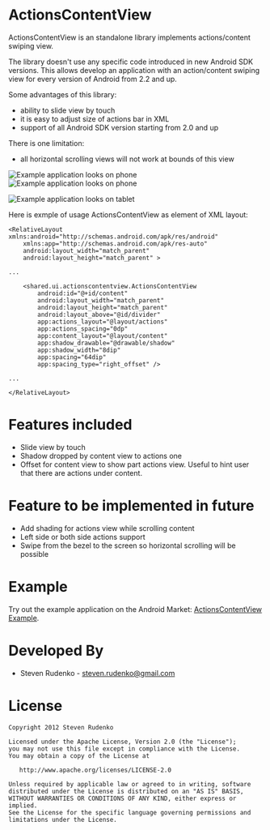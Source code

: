ActionsContentView
===================

ActionsContentView is an standalone library implements actions/content swiping view.

The library doesn't use any specific code introduced in new Android SDK versions. This allows develop an application with an action/content swiping view for every version of Android from 2.2 and up.

Some advantages of this library:

* ability to slide view by touch
* it is easy to adjust size of actions bar in XML
* support of all Android SDK version starting from 2.0 and up

There is one limitation:

* all horizontal scrolling views will not work at bounds of this view


![Example application looks on phone][1]![Example application looks on phone][2]

![Example application looks on tablet][3]

Here is exmple of usage ActionsContentView as element of XML layout:

    <RelativeLayout xmlns:android="http://schemas.android.com/apk/res/android"
        xmlns:app="http://schemas.android.com/apk/res-auto"
        android:layout_width="match_parent"
        android:layout_height="match_parent" >
    
    ...
    
        <shared.ui.actionscontentview.ActionsContentView
            android:id="@+id/content"
            android:layout_width="match_parent"
            android:layout_height="match_parent"
            android:layout_above="@id/divider"
            app:actions_layout="@layout/actions"
            app:actions_spacing="0dp"
            app:content_layout="@layout/content"
            app:shadow_drawable="@drawable/shadow"
            app:shadow_width="8dip"
            app:spacing="64dip"
            app:spacing_type="right_offset" />
    
    ...
    
    </RelativeLayout>

Features included
============
* Slide view by touch
* Shadow dropped by content view to actions one
* Offset for content view to show part actions view. Useful to hint user that there are actions under content.

Feature to be implemented in future
============
* Add shading for actions view while scrolling content
* Left side or both side actions support
* Swipe from the bezel to the screen so horizontal scrolling will be possible

Example
============
Try out the example application on the Android Market: [ActionsContentView Example][4].

Developed By
============

* Steven Rudenko - <steven.rudenko@gmail.com>



License
=======

    Copyright 2012 Steven Rudenko

    Licensed under the Apache License, Version 2.0 (the "License");
    you may not use this file except in compliance with the License.
    You may obtain a copy of the License at

       http://www.apache.org/licenses/LICENSE-2.0

    Unless required by applicable law or agreed to in writing, software
    distributed under the License is distributed on an "AS IS" BASIS,
    WITHOUT WARRANTIES OR CONDITIONS OF ANY KIND, either express or implied.
    See the License for the specific language governing permissions and
    limitations under the License.




 [1]: http://lh5.ggpht.com/zLNsUDWGb37WMrsCOkg5H_WOBSnovsUgGPWtBCEo8pq8u-cR6oTmAs6VzypIw0VWxQ
 [2]: http://lh3.ggpht.com/fvYvbO8cLrzyozWlKrGM8koYI6xrm-WLX3-D5nUjCyNKVFuM5C1LR4Bps-BnVStNul0
 [3]: http://lh4.ggpht.com/gjSc5WXfxL2hZqq6Rno0Byx3nHEf7-n4G8ceDV3BC0e4wm2RpFxC7I8VMPgSA9fvKyw
 [4]: https://play.google.com/store/apps/details?id=sample.actionscontentview
